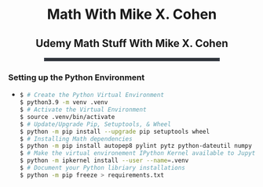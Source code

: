 <div style="text-align:center">
<h1>Math With Mike X. Cohen</h1>
<h2>Udemy Math Stuff With Mike X. Cohen</h2>
</div>
<hr style="border: 3px solid #393e46; width:70%; margin:0 auto;">

### Setting up the Python Environment
- ```bash
  $ # Create the Python Virtual Environment
  $ python3.9 -m venv .venv
  $ # Activate the Virtual Environment
  $ source .venv/bin/activate
  $ # Update/Upgrade Pip, Setuptools, & Wheel 
  $ python -m pip install --upgrade pip setuptools wheel
  $ # Installing Math dependencies
  $ python -m pip install autopep8 pylint pytz python-dateutil numpy sqlalchemy scipy sympy xlsxwriter matplotlib pymysql pandas ipykernel jupyter
  $ # Make the virtual environement IPython Kernel available to Jupyter 
  $ python -m ipkernel install --user --name=.venv
  $ # Document your Python libriary installations
  $ python -m pip freeze > requirements.txt
  ```